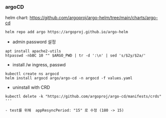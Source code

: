 ### argoCD

helm chart: https://github.com/argoproj/argo-helm/tree/main/charts/argo-cd

```
helm repo add argo https://argoproj.github.io/argo-helm

```

- admin password 설정

```
apt install apache2-utils
htpasswd -nbBC 10 "" $ARGO_PWD | tr -d ':\n' | sed 's/$2y/$2a/'
```

- install /w ingress, passwd

```
kubectl create ns argocd
helm install argocd argo/argo-cd -n argocd -f values.yaml
```

- uninstall with CRD

```
kubectl delete -k "https://github.com/argoproj/argo-cd/manifests/crds"
'''

- test를 위해  appResyncPeriod: "15" 로 수정 (180 -> 15)
```
